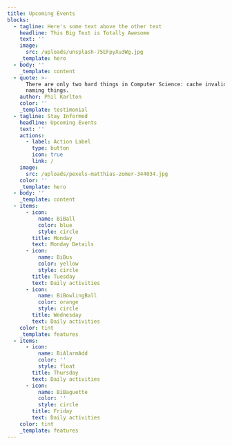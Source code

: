 ```yaml
---
title: Upcoming Events
blocks:
  - tagline: Here's some text above the other text
    headline: This Big Text is Totally Awesome
    text: ''
    image:
      src: /uploads/unsplash-75EFpyXu3Wg.jpg
    _template: hero
  - body: ''
    _template: content
  - quote: >-
      There are only two hard things in Computer Science: cache invalidation and
      naming things.
    author: Phil Karlton
    color: ''
    _template: testimonial
  - tagline: Stay Informed
    headline: Upcoming Events
    text: ''
    actions:
      - label: Action Label
        type: button
        icon: true
        link: /
    image:
      src: /uploads/pexels-matthias-zomer-344034.jpg
    color: ''
    _template: hero
  - body: ''
    _template: content
  - items:
      - icon:
          name: BiBall
          color: blue
          style: circle
        title: Monday
        text: Monday Details
      - icon:
          name: BiBus
          color: yellow
          style: circle
        title: Tuesday
        text: Daily activities
      - icon:
          name: BiBowlingBall
          color: orange
          style: circle
        title: Wednesday
        text: Daily activities
    color: tint
    _template: features
  - items:
      - icon:
          name: BiAlarmAdd
          color: ''
          style: float
        title: Thursday
        text: Daily activities
      - icon:
          name: BiBaguette
          color: ''
          style: circle
        title: Friday
        text: Daily activities
    color: tint
    _template: features
---
```


